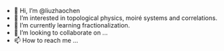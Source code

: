 - 👋 Hi, I’m @liuzhaochen
- 👀 I’m interested in topological physics, moiré systems and correlations.
- 🌱 I’m currently learning fractionalization.
- 💞️ I’m looking to collaborate on ...
- 📫 How to reach me ...

<!---
liuzhaochen/liuzhaochen is a ✨ special ✨ repository because its `README.md` (this file) appears on your GitHub profile.
You can click the Preview link to take a look at your changes.
--->
